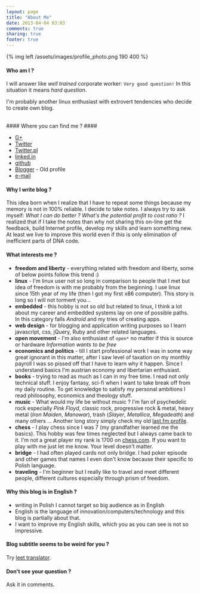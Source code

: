 ```yaml
---
layout: page
title: "About Me"
date: 2013-04-04 03:03
comments: true
sharing: true
footer: true
---
```


{% img left /assets/images/profile_photo.png 190 400 %}
#### Who am I ? ####

I will answer like _well trained_ corporate worker: `Very good question!`
In this situation it means _hard question_.

I'm probably another linux enthusiast with extrovert tendencies who decide to
create own blog.

</br>
#### Where you can find me ? ####

* [G+](https://plus.google.com/u/0/115979497998056410813/posts)
* [Twitter](https://twitter.com/pietrushnic)
* [Twitter.pl](https://twitter.com/pietrushnic_pl)
* [linked.in](http://www.linkedin.com/profile/view?id=173373465&trk=tab_pro)
* [github](https://github.com/pietrushnic)
* [Blogger](http://pietrushnic.blogspot.com/) - Old profile
* [e-mail](mailto:pietrushnic@gmail.com)

#### Why I write blog ? ####
This idea born when I realize that I have to repeat some things because my 
memory is not in 100% reliable. I decide to take notes. I always try to ask myself: 
_What I can do better ? What's the potential profit to cost ratio ?_ I realized
that if I take the notes than why not sharing this on-line get the feedback, build Internet 
profile, develop my skills and learn something new. At least we live to improve 
this world even if this is only elimination of inefficient parts of DNA code.


#### What interests me ? ####

* __freedom and liberty__ - everything related with freedom and liberty, some of below 
  points follow this trend :)
* __linux__ - I'm linux user not so long in comparison to people that I met 
  but idea of freedom is with me probably from the beginning. I use linux since 
  15th year of my life (then I got my first x86 computer). This story is long so I will 
  not torment you...
* __embedded__ - this hobby is not so old but related to linux, I think a lot 
about my career and embedded systems lay on one of possible paths. In this 
category falls _Android_ and my tries of creating apps.
* __web design__ - for blogging and application writing purposes so I learn 
  javascript, css, jQuery, Ruby and other related languages.
* __open movement__ - I'm also enthusiast of `open*` no matter if this is source 
  or hardware _Information wants to be free_
* __economics and politics__ - till I start professional work I was in some way 
  great ignorant in this matter, after I saw level of taxation on my monthly 
  payroll I was so pissed off that I have to learn why it happen. Since I 
  understand basics I'm austrian economy and libertarian enthusiast.
* __books__ -  trying to read as much as I can in my free time. I read not only 
technical stuff. I enjoy fantasy, sci-fi when I want to take break off from my daily 
routine. To get knowledge to satisfy my personal ambitions I read philosophy, 
economics and theology stuff.
* __music__ - What would my life be without music ? I'm fan of psychedelic 
  rock especially _Pink Floyd_, classic rock, progressive rock & metal, heavy metal (_Iron Maiden_, _Manowar_), trash (_Slayer_, 
  _Metallica_, _Megadeath_) and many others ... Another long story simply check my old [last.fm profile](http://www.lastfm.pl/user/cl4sh).
* __chess__ - I play chess since I was 7 (my grandfather learned me the basics).
This hobby was few times neglected but I always came back to it. I'm not a great 
player my rank is 1700 on [chess.com](http://chess.com). If you want to play 
with me just let me know. Your level doesn't matter.
* __bridge__ - I had often played cards not only bridge. I had poker episode and 
  other games that names I even don't know because their specific to Polish 
  language.
* __traveling__ - I'm beginner but I really like to travel and meet different 
  people, different cultures especially through prism of freedom.

#### Why this blog is in English ? ####
* writing in Polish I cannot target so big audience as in English
* English is the language of innovation/computers/technology and this blog is 
partially about that.
* I want to improve my English skills, which you as you can see is not so 
  impressive.

#### Blog subtitle seems to be weird for you ? ###
Try [leet translator](http://www.jayssite.com/stuff/l33t/l33t_translator.html).

#### Don't see your question ? ####
Ask it in comments.
